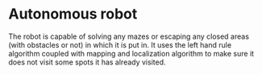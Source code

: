 # Autonomous robot

The robot is capable of solving any mazes or escaping any closed areas (with obstacles or not) in which it is put in. It uses the left hand rule algorithm coupled with mapping and localization algorithm to make sure it does not visit some spots it has already visited.
